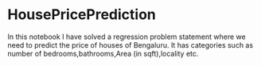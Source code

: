 # HousePricePrediction
In this notebook I have solved a regression problem statement where we need to predict the price of houses of Bengaluru. It has categories such as number of bedrooms,bathrooms,Area (in sqft),locality etc.  

